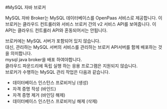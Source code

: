 #MySQL 자바 브로커

 MySQL 자바 Broker는 MySQL 데이터베이스를 OpenPaas 서비스로 제공합니다. 
 이 브로커는 클라우드 컨트롤러와 서비스 브로커 간의 v2 서비스 API를 보여줍니다. 
 이 API는 클라우드 컨트롤러 API와 혼동되어서는 안됩니다.

 브로커에는 MySQL 서버가 포함되어 있지 않습니다.<br>
 대신, 관리하는 MySQL 서버의 서비스를 관리하는 브로커 API서버를 함께 배포하는 것을 의미합니다.<br>
 mysql java broker을 배포 하여야합니다.<br>
 클라우드 파운드리에 독립 실행 하는 응용 프로그램은 지원되지 않습니다.<br>
 브로커가 수행하는 MySQL 관리 작업은 다음과 같습니다.

 - 데이터베이스 인스턴스 프로비저닝 (생성)
 - 자격 증명 작성 (바인드)
 - 자격 증명 제거 (바인딩 해제)
 - 데이터베이스 인스턴스 프로비저닝 해제 (삭제)
